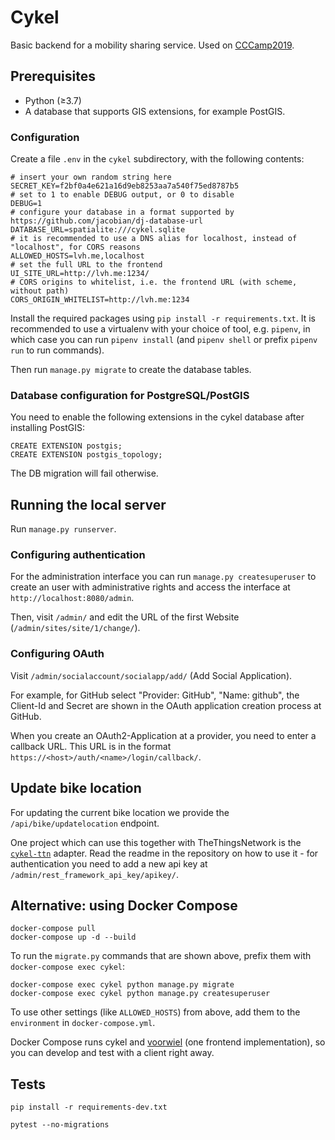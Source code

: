 # Cykel

Basic backend for a mobility sharing service. Used on [CCCamp2019](https://events.ccc.de/camp/2019/wiki/Main_Page).

## Prerequisites

* Python (≥3.7)
* A database that supports GIS extensions, for example PostGIS.

### Configuration

Create a file `.env` in the `cykel` subdirectory, with the following contents:

```
# insert your own random string here
SECRET_KEY=f2bf0a4e621a16d9eb8253aa7a540f75ed8787b5
# set to 1 to enable DEBUG output, or 0 to disable
DEBUG=1
# configure your database in a format supported by https://github.com/jacobian/dj-database-url
DATABASE_URL=spatialite:///cykel.sqlite
# it is recommended to use a DNS alias for localhost, instead of "localhost", for CORS reasons
ALLOWED_HOSTS=lvh.me,localhost
# set the full URL to the frontend
UI_SITE_URL=http://lvh.me:1234/
# CORS origins to whitelist, i.e. the frontend URL (with scheme, without path)
CORS_ORIGIN_WHITELIST=http://lvh.me:1234
```

Install the required packages using `pip install -r requirements.txt`. It is recommended to use a virtualenv with your choice of tool, e.g. `pipenv`, in which case you can run `pipenv install` (and `pipenv shell` or prefix `pipenv run` to run commands).

Then run `manage.py migrate` to create the database tables.

### Database configuration for PostgreSQL/PostGIS

You need to enable the following extensions in the cykel database after installing PostGIS:

```
CREATE EXTENSION postgis;
CREATE EXTENSION postgis_topology;
```

The DB migration will fail otherwise.

## Running the local server

Run `manage.py runserver`.

### Configuring authentication

For the administration interface you can run `manage.py createsuperuser` to create an user with administrative rights and access the interface at `http://localhost:8080/admin`.

Then, visit `/admin/` and edit the URL of the first Website (`/admin/sites/site/1/change/`).

### Configuring OAuth

Visit `/admin/socialaccount/socialapp/add/` (Add Social Application).

For example, for GitHub select "Provider: GitHub", "Name: github", the Client-Id and Secret are shown in the OAuth application creation process at GitHub.

When you create an OAuth2-Application at a provider, you need to enter a callback URL. This URL is in the format `https://<host>/auth/<name>/login/callback/`.

## Update bike location

For updating the current bike location we provide the `/api/bike/updatelocation` endpoint.

One project which can use this together with TheThingsNetwork is the [`cykel-ttn`](https://github.com/stadtulm/cykel-ttn) adapter. Read the readme in the repository on how to use it - for authentication you need to add a new api key at `/admin/rest_framework_api_key/apikey/`.


## Alternative: using Docker Compose

```
docker-compose pull
docker-compose up -d --build
```

To run the `migrate.py` commands that are shown above, prefix them with `docker-compose exec cykel`:

```
docker-compose exec cykel python manage.py migrate
docker-compose exec cykel python manage.py createsuperuser
```

To use other settings (like `ALLOWED_HOSTS`) from above, add them to the `environment` in `docker-compose.yml`.

Docker Compose runs cykel and [voorwiel](https://github.com/stadtulm/voorwiel) (one frontend implementation), so you can develop and test with a client right away.

## Tests

`pip install -r requirements-dev.txt`

`pytest --no-migrations`